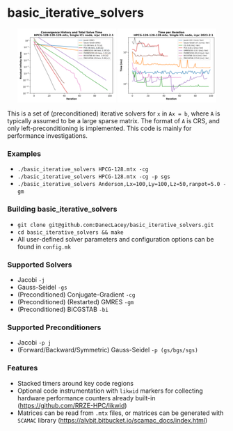 # basic_iterative_solvers #

<p align="center">
  <img src="figs/HPCG_compare_convergence.png" width="45%">
  <img src="figs/HPCG_compare_time_per_iter.png" width="45%">
</p>


This is a set of (preconditioned) iterative solvers for `x` in `Ax = b`, where `A` is typically assumed to be a large sparse matrix. The format of `A` is CRS, and only left-preconditioning is implemented. This code is mainly for performance investigations.

### Examples ###
* `./basic_iterative_solvers HPCG-128.mtx -cg`
* `./basic_iterative_solvers HPCG-128.mtx -cg -p sgs`
* `./basic_iterative_solvers Anderson,Lx=100,Ly=100,Lz=50,ranpot=5.0 -gm`

### Building basic_iterative_solvers ###
* `git clone git@github.com:DanecLacey/basic_iterative_solvers.git`
* `cd basic_iterative_solvers && make`
* All user-defined solver parameters and configuration options can be found in `config.mk`

### Supported Solvers ###
* Jacobi `-j`
* Gauss-Seidel `-gs`
* (Preconditioned) Conjugate-Gradient `-cg`
* (Preconditioned) (Restarted) GMRES `-gm`
* (Preconditioned) BiCGSTAB `-bi`

### Supported Preconditioners ###
* Jacobi `-p j`
* (Forward/Backward/Symmetric) Gauss-Seidel `-p (gs/bgs/sgs)`

### Features ###
* Stacked timers around key code regions
* Optional code instrumentation with `likwid` markers for collecting hardware performance counters already built-in (https://github.com/RRZE-HPC/likwid)
* Matrices can be read from `.mtx` files, or matrices can be generated with `SCAMAC` library (https://alvbit.bitbucket.io/scamac_docs/index.html) 

